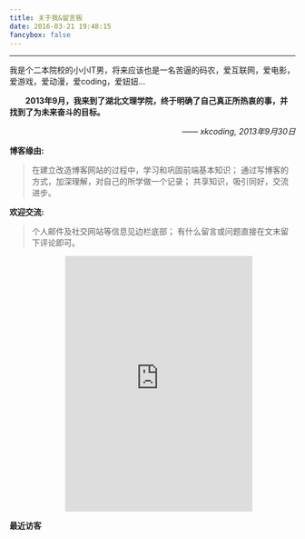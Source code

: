 ```yaml
---
title: 关于我&留言板
date: 2016-03-21 19:48:15
fancybox: false
---
```

<style type="text/css">
	strong a {
		color: #747474;
	}
	.player {
		text-align: center;
		margin: .5em auto 0;
		width: 100%;
		max-width: 22em;
	}
	.player br {
		display: none;
	}
	.sign {
		text-align: right;
		font-style: italic;
	}
	#ds-recent-visitors {
		margin: 0;
		padding: 0;
	}
	#ds-recent-visitors div img {
		display: inline-block !important;
		width: 56px !important;
		height: 56px !important;
		border-radius: 50%;
		border: 1px solid #ddd;
		padding: 2px;
	}
	.article-entry img:first-child {
		display: block;
	}
	.article-entry span {
		font-family: Arial;
	}
	#ds-hot-posts {
		display: none;
	}
</style>

---
我是个二本院校的小小IT男，将来应该也是一名苦逼的码农，爱互联网，爱电影，爱游戏，爱动漫，爱coding，爱妞妞...


　　**2013年9月，我来到了湖北文理学院，终于明确了自己真正所热衷的事，并找到了为未来奋斗的目标。**

<p class="sign"><span>——</span> xkcoding, 2013年9月30日</p>

**博客缘由:**
> 在建立改造博客网站的过程中，学习和巩固前端基本知识；
> 通过写博客的方式，加深理解，对自己的所学做一个记录；
> 共享知识，吸引同好，交流进步。

**欢迎交流:**
> 个人邮件及社交网站等信息见边栏底部；
> 有什么留言或问题直接在文末留下评论即可。

<div class="player">
<iframe frameborder="no" border="0" marginwidth="0" marginheight="0" width=330 height=450 src="http://music.163.com/outchain/player?type=0&id=52458825&auto=1&height=430"></iframe>
</div>

**最近访客**
><ul class="ds-recent-visitors" data-num-items="30" data-avatar-size="56"></ul>